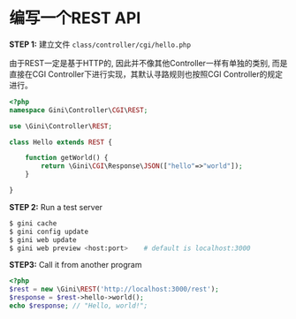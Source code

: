# 编写一个REST API

**STEP 1:** 建立文件 `class/controller/cgi/hello.php`

由于REST一定是基于HTTP的, 因此并不像其他Controller一样有单独的类别, 而是直接在CGI Controller下进行实现，其默认寻路规则也按照CGI Controller的规定进行。

```php
<?php
namespace Gini\Controller\CGI\REST;

use \Gini\Controller\REST;

class Hello extends REST {

    function getWorld() {
        return \Gini\CGI\Response\JSON(["hello"=>"world"]);
    }

}
```

**STEP 2:** Run a test server

```bash
$ gini cache
$ gini config update
$ gini web update
$ gini web preview <host:port>    # default is localhost:3000
```

**STEP3:** Call it from another program

```php
<?php
$rest = new \Gini\REST('http://localhost:3000/rest');
$response = $rest->hello->world();
echo $response; // "Hello, world!";
```



